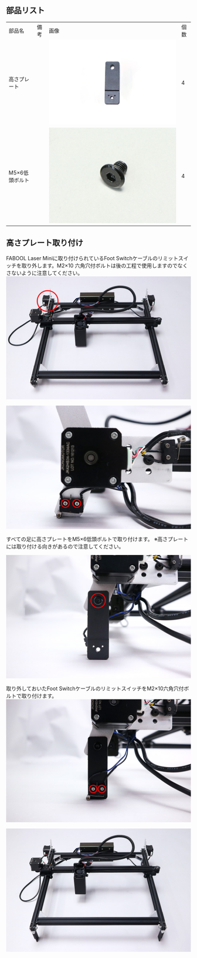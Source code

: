 ## 部品リスト
<table class="packing-list">
<tbody>
<tr>
<td>部品名</td>
<td>備考</td>
<td class="packing-img">画像</td>
<td>個数</td>
</tr>
<tr>
<td>高さプレート</td>
<td></td>
<td><img src="./images/height_plate.jpg" alt="高さプレート"></td>
<td>4</td>
</tr>
<tr>
<td>M5&times;6低頭ボルト</td>
<td></td>
<td><img src="./images/m5-6.jpg" alt="M5&times;6低頭ボルトト"></td>
<td>4</td>
</tr>
</tbody>
</table>

## 高さプレート取り付け
FABOOL Laser Miniに取り付けられているFoot Switchケーブルのリミットスイッチを取り外します。M2&times;10 六角穴付ボルトは後の工程で使用しますのでなくさないように注意してください。
<img src="./images/1.jpg">

<img src="./images/2.jpg">

すべての足に高さプレートをM5&times;6低頭ボルトで取り付けます。
※高さプレートには取り付ける向きがあるので注意してください。

<img src="./images/3.jpg">

取り外しておいたFoot SwitchケーブルのリミットスイッチをM2×10六角穴付ボルトで取り付けます。
<img src="./images/4.jpg">

<img src="./images/5.jpg">
